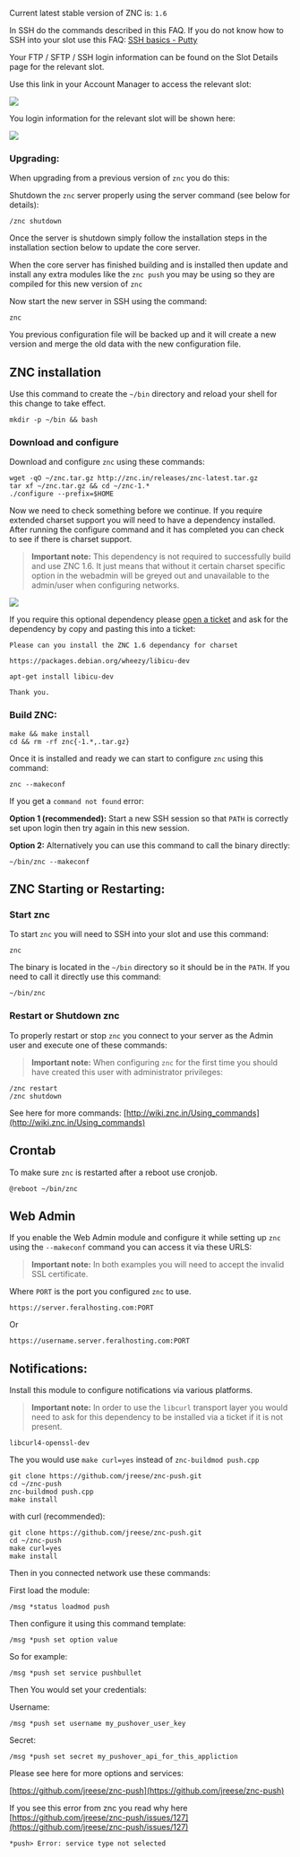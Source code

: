 
Current latest stable version of ZNC is: `1.6`

In SSH do the commands described in this FAQ. If you do not know how to SSH into your slot use this FAQ: [SSH basics - Putty](https://www.feralhosting.com/faq/view?question=12)

Your FTP / SFTP / SSH login information can be found on the Slot Details page for the relevant slot.

Use this link in your Account Manager to access the relevant slot:

![](https://raw.github.com/feralhosting/feralfilehosting/master/Feral%20Wiki/0%20Generic/slot_detail_link.png)

You login information for the relevant slot will be shown here:

![](https://raw.github.com/feralhosting/feralfilehosting/master/Feral%20Wiki/0%20Generic/slot_detail_ssh.png)

### Upgrading:

When upgrading from a previous version of `znc` you do this:

Shutdown the `znc` server properly using the server command (see below for details):

~~~
/znc shutdown
~~~

Once the server is shutdown simply follow the installation steps in the installation section below to update the core server.

When the core server has finished building and is installed then update and install any extra modules like the `znc push` you may be using so they are compiled for this new version of `znc`

Now start the new server in SSH using the command:

~~~
znc
~~~

You previous configuration file will be backed up and it will create a new version and merge the old data with the new configuration file.

ZNC installation
---

Use this command to create the `~/bin` directory and reload your shell for this change to take effect.

~~~
mkdir -p ~/bin && bash
~~~

### Download and configure

Download and configure `znc` using these commands:

~~~
wget -qO ~/znc.tar.gz http://znc.in/releases/znc-latest.tar.gz
tar xf ~/znc.tar.gz && cd ~/znc-1.*
./configure --prefix=$HOME
~~~

Now we need to check something before we continue. If you require extended charset support you will need to have a dependency installed. After running the configure command and it has completed you can check to see if there is charset support.

> **Important note:** This dependency is not required to successfully build and use ZNC 1.6. It just means that without it certain charset specific option in the webadmin will be greyed out and unavailable to the admin/user when configuring networks.

![](https://raw.github.com/feralhosting/feralfilehosting/master/Feral%20Wiki/Software/ZNC%20-%20Basic%20Setup/config.png)

If you require this optional dependency please [open a ticket](https://www.feralhosting.com/manager/tickets/new) and ask for the dependency by copy and pasting this into a ticket:

~~~
Please can you install the ZNC 1.6 dependancy for charset

https://packages.debian.org/wheezy/libicu-dev

apt-get install libicu-dev

Thank you.
~~~

### Build ZNC:

~~~
make && make install
cd && rm -rf znc{-1.*,.tar.gz}
~~~

Once it is installed and ready we can start to configure `znc` using this command:

~~~
znc --makeconf
~~~

If you get a `command not found` error:

**Option 1 (recommended):** Start a new SSH session so that `PATH` is correctly set upon login then try again in this new session.

**Option 2:** Alternatively you can use this command to call the binary directly:

~~~
~/bin/znc --makeconf
~~~

ZNC Starting or Restarting:
---

### Start znc

To start `znc` you will need to SSH into your slot and use this command:

~~~
znc
~~~

The binary is located in the `~/bin` directory so it should be in the `PATH`. If you need to call it directly use this command:

~~~
~/bin/znc
~~~

### Restart or Shutdown znc

To properly restart or stop `znc` you connect to your server as the Admin user and execute one of these commands:

> **Important note:** When configuring `znc` for the first time you should have created this user with administrator privileges:

~~~
/znc restart
/znc shutdown
~~~

See here for more commands: [http://wiki.znc.in/Using_commands](http://wiki.znc.in/Using_commands)

Crontab
---

To make sure `znc` is restarted after a reboot use cronjob.

~~~
@reboot ~/bin/znc
~~~

Web Admin
---

If you enable the Web Admin module and configure it while setting up `znc` using the `--makeconf` command you can access it via these URLS:

> **Important note:** In both examples you will need to accept the invalid SSL certificate.

Where `PORT` is the port you configured `znc` to use.

~~~
https://server.feralhosting.com:PORT
~~~

Or

~~~
https://username.server.feralhosting.com:PORT
~~~

Notifications:
---

Install this module to configure notifications via various platforms.

> **Important note:** In order to use the `libcurl` transport layer you would need to ask for this dependency to be installed via a ticket if it is not present.

~~~
libcurl4-openssl-dev
~~~

The you would use `make curl=yes` instead of `znc-buildmod push.cpp`

~~~
git clone https://github.com/jreese/znc-push.git
cd ~/znc-push
znc-buildmod push.cpp
make install
~~~

with curl (recommended):

~~~
git clone https://github.com/jreese/znc-push.git
cd ~/znc-push
make curl=yes
make install
~~~

Then in you connected network use these commands:

First load the module:

~~~
/msg *status loadmod push
~~~

Then configure it using this command template:

~~~
/msg *push set option value
~~~

So for example:

~~~
/msg *push set service pushbullet
~~~

Then You would set your credentials:

Username:

~~~
/msg *push set username my_pushover_user_key
~~~

Secret:

~~~
/msg *push set secret my_pushover_api_for_this_appliction
~~~

Please see here for more options and services:

[https://github.com/jreese/znc-push](https://github.com/jreese/znc-push)

If you see this error from znc you read why here [https://github.com/jreese/znc-push/issues/127](https://github.com/jreese/znc-push/issues/127)

~~~
*push> Error: service type not selected
~~~


